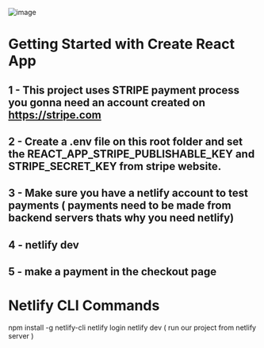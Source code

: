 ![image](https://user-images.githubusercontent.com/43939417/225861083-db85746e-3141-4bb5-90d5-d25a2c478f6e.png)

# Getting Started with Create React App
## 1 - This project uses STRIPE payment process you gonna need an account created on https://stripe.com
## 2 - Create a .env file on this root folder and set the REACT_APP_STRIPE_PUBLISHABLE_KEY and STRIPE_SECRET_KEY from stripe website.
## 3 - Make sure you have a netlify account to test payments ( payments need to be made from backend servers thats why you need netlify)
## 4 - netlify dev
## 5 - make a payment in the checkout page

# Netlify CLI Commands
npm install -g netlify-cli
netlify login
netlify dev ( run our project from netlify server )

